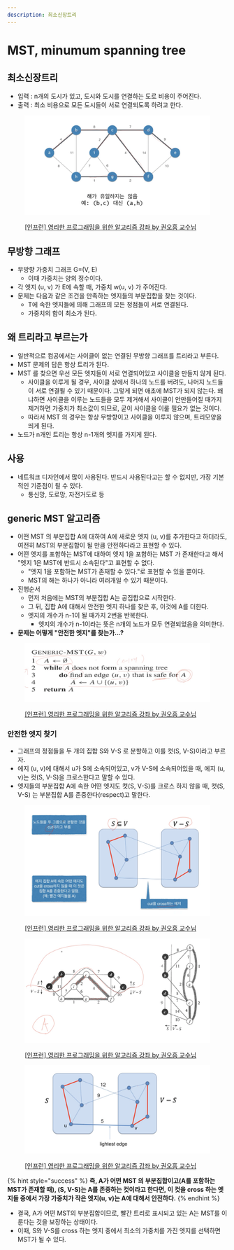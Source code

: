 ```yaml
---
description: 최소신장트리
---
```


# MST, minumum spanning tree

## 최소신장트리

* 입력 : n개의 도시가 있고, 도시와 도시를 연결하는 도로 비용이 주어진다. &#x20;
* 출력 : 최소 비용으로 모든 도시들이 서로 연결되도록 하려고 한다.&#x20;

<figure><img src="../../../.gitbook/assets/image (7) (7).png" alt=""><figcaption><p><a href="https://www.inflearn.com/course/%EC%95%8C%EA%B3%A0%EB%A6%AC%EC%A6%98-%EA%B0%95%EC%A2%8C">[인프런] 영리한 프로그래밍을 위한 알고리즘 강좌 by 권오흠 교수님</a></p></figcaption></figure>



## 무방향 그래프

* 무방향 가중치 그래프 G=(V, E)&#x20;
  * 이때 가중치는 양의 정수이다.&#x20;
* 각 엣지 (u, v) 가 E에 속할 때, 가중치 w(u, v) 가 주어진다.&#x20;
* 문제는 다음과 같은 조건을 만족하는 엣지들의 부분집합을 찾는 것이다.&#x20;
  * T에 속한 엣지들에 의해 그래프의 모든 정점들이 서로 연결된다.&#x20;
  * 가중치의 합이 최소가 된다.&#x20;



## 왜 트리라고 부르는가&#x20;

* 일반적으로 컴공에서는 사이클이 없는 연결된 무방향 그래프를 트리라고 부른다.&#x20;
* MST 문제의 답은 항상 트리가 된다.&#x20;
* MST 를 찾으면 우선 모든 엣지들이 서로 연결되어있고 사이클을 만들지 않게 된다.&#x20;
  * 사이클을 이루게 될 경우, 사이클 상에서 하나의 노드를 버려도, 나머지 노드들이 서로 연결될 수 있기 때문이다. 그렇게 되면 애초에 MST가 되지 않는다. 왜냐하면 사이클을 이루는 노드들을 모두 제거해서 사이클이 안만들어질 때가지 제거하면 가중치가 최소값이 되므로, 굳이 사이클을 이룰 필요가 없는 것이다. &#x20;
  * 따라서 MST 의 경우는 항상 무방향이고 사이클을 이루지 않으며, 트리모양을 띄게 된다.
* 노드가 n개인 트리는 항상 n-1개의 엣지를 가지게 된다.&#x20;



## 사용

* 네트워크 디자인에서 많이 사용된다. 반드시 사용된다고는 할 수 없지만, 가장 기본적인 기준점이 될 수 있다.&#x20;
  * 통신망, 도로망, 자전거도로 등&#x20;



## generic MST 알고리즘

* 어떤 MST 의 부분집합 A에 대하여 A에 새로운 엣지 (u, v)를 추가한다고 하더라도, 여전히 MST의 부분집합이 될 만큼 안전하다라고 표현할 수 있다.&#x20;
* 어떤 엣지를 포함하는 MST에 대하여 엣지 1을 포함하는 MST 가 존재한다고 해서 "엣지 1은 MST에 반드시 소속된다"고 표현할 수 없다.&#x20;
  * "엣지 1을 포함하는 MST가 존재할 수 있다."로 표현할 수 있을 뿐이다.&#x20;
  * MST의 해는 하나가 아니라 여러개일 수 있기 때문이다.&#x20;
* 진행순서&#x20;
  * 먼저 처음에는 MST의 부분집합 A는 공집합으로 시작한다.&#x20;
  * 그 뒤, 집합 A에 대해서 안전한 엣지 하나를 찾은 후, 이것에 A를 더한다.&#x20;
  * 엣지의 개수가 n-1이 될 때가지 2번을 반복한다.&#x20;
    * 엣지의 개수가 n-1이라는 뜻은 n개의 노드가 모두 연결되었음을 의미한다.&#x20;
* **문제는 어떻게 "안전한 엣지"를 찾는가...?**

<figure><img src="../../../.gitbook/assets/image (17) (1) (2).png" alt=""><figcaption><p><a href="https://www.inflearn.com/course/%EC%95%8C%EA%B3%A0%EB%A6%AC%EC%A6%98-%EA%B0%95%EC%A2%8C">[인프런] 영리한 프로그래밍을 위한 알고리즘 강좌 by 권오흠 교수님</a></p></figcaption></figure>



### 안전한 엣지 찾기

* 그래프의 정점들을 두 개의 집합 S와 V-S 로 분할하고 이를 컷(S, V-S)이라고 부르자.&#x20;
* 에지 (u, v)에 대해서 u가 S에 소속되어있고, v가 V-S에 소속되어있을 때, 에지 (u, v)는 컷(S, V-S)을 크로스한다고 말할 수 있다.&#x20;
* 엣지들의 부분집합 A에 속한 어떤 엣지도 컷(S, V-S)를 크로스 하지 않을 때, 컷(S, V-S) 는 부분집합 A를 존중한다(respect)고 말한다.&#x20;

<figure><img src="../../../.gitbook/assets/image (26) (1) (2).png" alt=""><figcaption><p><a href="https://www.inflearn.com/course/%EC%95%8C%EA%B3%A0%EB%A6%AC%EC%A6%98-%EA%B0%95%EC%A2%8C">[인프런] 영리한 프로그래밍을 위한 알고리즘 강좌 by 권오흠 교수님</a></p></figcaption></figure>

<figure><img src="../../../.gitbook/assets/image (43) (1).png" alt=""><figcaption><p><a href="https://www.inflearn.com/course/%EC%95%8C%EA%B3%A0%EB%A6%AC%EC%A6%98-%EA%B0%95%EC%A2%8C">[인프런] 영리한 프로그래밍을 위한 알고리즘 강좌 by 권오흠 교수님</a></p></figcaption></figure>

<figure><img src="../../../.gitbook/assets/image (20) (2) (2).png" alt=""><figcaption><p><a href="https://www.inflearn.com/course/%EC%95%8C%EA%B3%A0%EB%A6%AC%EC%A6%98-%EA%B0%95%EC%A2%8C">[인프런] 영리한 프로그래밍을 위한 알고리즘 강좌 by 권오흠 교수님</a></p></figcaption></figure>

{% hint style="success" %}
**즉, A가 어떤 MST 의 부분집합이고(A를 포함하는 MST가 존재할 때), (S, V-S)는 A를 존중하는 컷이라고 한다면, 이 컷을 cross 하는 엣지들 중에서 가장 가중치가 작은 엣지(u, v)는 A에 대해서 안전하다.**&#x20;
{% endhint %}

* 결국, A가 어떤 MST의 부분집합이므로, 빨간 트리로 표시되고 있는 A는 MST를 이룬다는 것을 보장하는 상태이다.&#x20;
* 이때, S와 V-S를 cross 하는 엣지 중에서 최소의 가중치를 가진 엣지를 선택하면 MST가 될 수 있다. &#x20;



